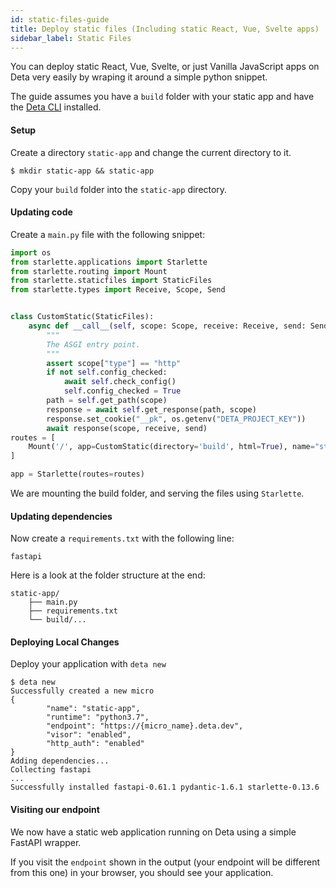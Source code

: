 ```yaml
---
id: static-files-guide
title: Deploy static files (Including static React, Vue, Svelte apps)
sidebar_label: Static Files
---
```


You can deploy static React, Vue, Svelte, or just Vanilla JavaScript apps on Deta very easily by wraping it around a simple python snippet.

The guide assumes you have a `build` folder with your static app and have the [Deta CLI](../cli/install.md) installed.
#### Setup
Create a directory `static-app` and change the current directory to it.
  ```shell
  $ mkdir static-app && static-app
  ```
Copy your `build` folder into the `static-app` directory.
#### Updating code
Create a `main.py` file with the following snippet:
  ```python
  import os
  from starlette.applications import Starlette
  from starlette.routing import Mount
  from starlette.staticfiles import StaticFiles
  from starlette.types import Receive, Scope, Send


  class CustomStatic(StaticFiles):
      async def __call__(self, scope: Scope, receive: Receive, send: Send) -> None:
          """
          The ASGI entry point.
          """
          assert scope["type"] == "http"
          if not self.config_checked:
              await self.check_config()
              self.config_checked = True
          path = self.get_path(scope)
          response = await self.get_response(path, scope)
          response.set_cookie("__pk", os.getenv("DETA_PROJECT_KEY"))
          await response(scope, receive, send)
  routes = [
      Mount('/', app=CustomStatic(directory='build', html=True), name="static"),
  ]

  app = Starlette(routes=routes)
  ```
We are mounting the build folder, and serving the files using `Starlette`.
#### Updating dependencies
Now create a `requirements.txt` with the following line:
  ```
  fastapi
  ``` 
Here is a look at the folder structure at the end:
  ```
  static-app/
      ├── main.py
      ├── requirements.txt 
      └── build/...
  ```
#### Deploying Local Changes
Deploy your application with `deta new`
  ```
  $ deta new
  Successfully created a new micro
  {
          "name": "static-app",
          "runtime": "python3.7",
          "endpoint": "https://{micro_name}.deta.dev",
          "visor": "enabled",
          "http_auth": "enabled"
  }
  Adding dependencies...
  Collecting fastapi
  ...
  Successfully installed fastapi-0.61.1 pydantic-1.6.1 starlette-0.13.6
  ```
#### Visiting our endpoint
We now have a static web application running on Deta using a simple FastAPI wrapper.

If you visit the `endpoint` shown in the output (your endpoint will be different from this one) in your browser, you should see your application. 
